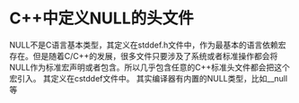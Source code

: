 # C++中定义NULL的头文件

NULL不是C语言基本类型，其定义在stddef.h文件中，作为最基本的语言依赖宏存在。但是随着C/C++的发展，很多文件只要涉及了系统或者标准操作都会将NULL作为标准宏声明或者包含。所以几乎包含任意的C++标准头文件都会把这个宏引入。
其定义在cstddef文件中。
其实编译器有内置的NULL类型，比如__null等